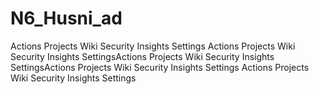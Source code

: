 # N6_Husni_ad
Actions
Projects
Wiki
Security
Insights
Settings
Actions
Projects
Wiki
Security
Insights
SettingsActions
Projects
Wiki
Security
Insights
SettingsActions
Projects
Wiki
Security
Insights
Settings
Actions
Projects
Wiki
Security
Insights
Settings
